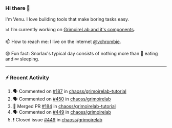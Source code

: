 ### Hi there 👋

I'm Venu. I love building tools that make boring tasks easy.

📊 I’m currently working on [GrimoireLab and it's components](https://chaoss.github.io/grimoirelab).

📫 How to reach me: I live on the internet [@vchrombie](https://www.google.co.in/search?q=vchrombie).

😄 Fun fact: Snorlax's typical day consists of nothing more than :doughnut: eating and :zzz: sleeping.

---

### :zap: Recent Activity

<!--START_SECTION:activity-->
1. 🗣 Commented on [#187](https://github.com/chaoss/grimoirelab-tutorial/issues/187) in [chaoss/grimoirelab-tutorial](https://github.com/chaoss/grimoirelab-tutorial)
2. 🗣 Commented on [#450](https://github.com/chaoss/grimoirelab/issues/450) in [chaoss/grimoirelab](https://github.com/chaoss/grimoirelab)
3. 🎉 Merged PR [#184](https://github.com/chaoss/grimoirelab-tutorial/pull/184) in [chaoss/grimoirelab-tutorial](https://github.com/chaoss/grimoirelab-tutorial)
4. 🗣 Commented on [#449](https://github.com/chaoss/grimoirelab/issues/449) in [chaoss/grimoirelab](https://github.com/chaoss/grimoirelab)
5. ❗️ Closed issue [#449](https://github.com/chaoss/grimoirelab/issues/449) in [chaoss/grimoirelab](https://github.com/chaoss/grimoirelab)
<!--END_SECTION:activity-->

<!--
**vchrombie/vchrombie** is a ✨ _special_ ✨ repository because its `README.md` (this file) appears on your GitHub profile.

Here are some ideas to get you started:

- 🔭 I’m currently working on ...
- 🌱 I’m currently learning ...
- 👯 I’m looking to collaborate on ...
- 🤔 I’m looking for help with ...
- 💬 Ask me about ...
- 📫 How to reach me: ...
- 😄 Pronouns: ...
- ⚡ Fun fact: ...
-->
